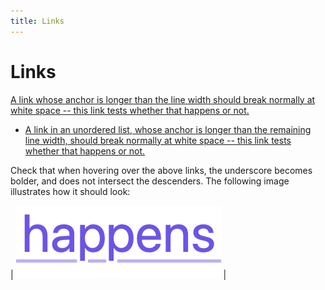 ```yaml
---
title: Links
---
```


# Links

[A link whose anchor is longer than the line width should break normally
at white space -- this link tests whether that happens or not.](.)

- [A link in an unordered list, whose anchor is longer than the remaining line width,
should break normally at white space -- this link tests whether that happens or not.](.)

Check that when hovering over the above links, the underscore becomes bolder,
and does not intersect the descenders.
The following image illustrates how it should look:

| ![](../../assets/images/active-link.png) |
